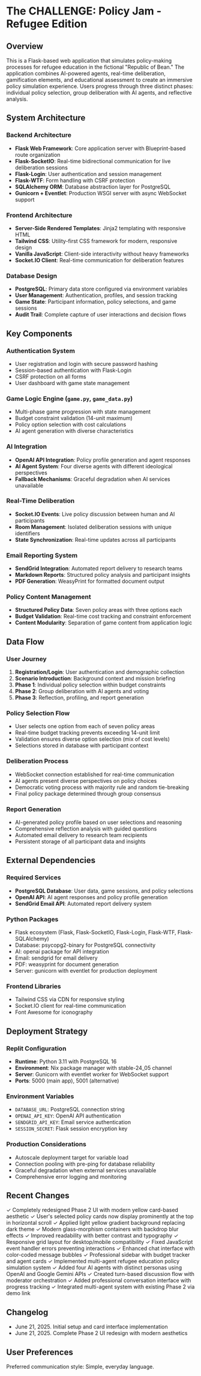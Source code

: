 # The CHALLENGE: Policy Jam - Refugee Edition

## Overview

This is a Flask-based web application that simulates policy-making processes for refugee education in the fictional "Republic of Bean." The application combines AI-powered agents, real-time deliberation, gamification elements, and educational assessment to create an immersive policy simulation experience. Users progress through three distinct phases: individual policy selection, group deliberation with AI agents, and reflective analysis.

## System Architecture

### Backend Architecture
- **Flask Web Framework**: Core application server with Blueprint-based route organization
- **Flask-SocketIO**: Real-time bidirectional communication for live deliberation sessions
- **Flask-Login**: User authentication and session management
- **Flask-WTF**: Form handling with CSRF protection
- **SQLAlchemy ORM**: Database abstraction layer for PostgreSQL
- **Gunicorn + Eventlet**: Production WSGI server with async WebSocket support

### Frontend Architecture
- **Server-Side Rendered Templates**: Jinja2 templating with responsive HTML
- **Tailwind CSS**: Utility-first CSS framework for modern, responsive design
- **Vanilla JavaScript**: Client-side interactivity without heavy frameworks
- **Socket.IO Client**: Real-time communication for deliberation features

### Database Design
- **PostgreSQL**: Primary data store configured via environment variables
- **User Management**: Authentication, profiles, and session tracking
- **Game State**: Participant information, policy selections, and game sessions
- **Audit Trail**: Complete capture of user interactions and decision flows

## Key Components

### Authentication System
- User registration and login with secure password hashing
- Session-based authentication with Flask-Login
- CSRF protection on all forms
- User dashboard with game state management

### Game Logic Engine (`game.py`, `game_data.py`)
- Multi-phase game progression with state management
- Budget constraint validation (14-unit maximum)
- Policy option selection with cost calculations
- AI agent generation with diverse characteristics

### AI Integration
- **OpenAI API Integration**: Policy profile generation and agent responses
- **AI Agent System**: Four diverse agents with different ideological perspectives
- **Fallback Mechanisms**: Graceful degradation when AI services unavailable

### Real-Time Deliberation
- **Socket.IO Events**: Live policy discussion between human and AI participants
- **Room Management**: Isolated deliberation sessions with unique identifiers
- **State Synchronization**: Real-time updates across all participants

### Email Reporting System
- **SendGrid Integration**: Automated report delivery to research teams
- **Markdown Reports**: Structured policy analysis and participant insights
- **PDF Generation**: WeasyPrint for formatted document output

### Policy Content Management
- **Structured Policy Data**: Seven policy areas with three options each
- **Budget Validation**: Real-time cost tracking and constraint enforcement
- **Content Modularity**: Separation of game content from application logic

## Data Flow

### User Journey
1. **Registration/Login**: User authentication and demographic collection
2. **Scenario Introduction**: Background context and mission briefing
3. **Phase 1**: Individual policy selection within budget constraints
4. **Phase 2**: Group deliberation with AI agents and voting
5. **Phase 3**: Reflection, profiling, and report generation

### Policy Selection Flow
- User selects one option from each of seven policy areas
- Real-time budget tracking prevents exceeding 14-unit limit
- Validation ensures diverse option selection (mix of cost levels)
- Selections stored in database with participant context

### Deliberation Process
- WebSocket connection established for real-time communication
- AI agents present diverse perspectives on policy choices
- Democratic voting process with majority rule and random tie-breaking
- Final policy package determined through group consensus

### Report Generation
- AI-generated policy profile based on user selections and reasoning
- Comprehensive reflection analysis with guided questions
- Automated email delivery to research team recipients
- Persistent storage of all participant data and insights

## External Dependencies

### Required Services
- **PostgreSQL Database**: User data, game sessions, and policy selections
- **OpenAI API**: AI agent responses and policy profile generation
- **SendGrid Email API**: Automated report delivery system

### Python Packages
- Flask ecosystem (Flask, Flask-SocketIO, Flask-Login, Flask-WTF, Flask-SQLAlchemy)
- Database: psycopg2-binary for PostgreSQL connectivity
- AI: openai package for API integration
- Email: sendgrid for email delivery
- PDF: weasyprint for document generation
- Server: gunicorn with eventlet for production deployment

### Frontend Libraries
- Tailwind CSS via CDN for responsive styling
- Socket.IO client for real-time communication
- Font Awesome for iconography

## Deployment Strategy

### Replit Configuration
- **Runtime**: Python 3.11 with PostgreSQL 16
- **Environment**: Nix package manager with stable-24_05 channel
- **Server**: Gunicorn with eventlet worker for WebSocket support
- **Ports**: 5000 (main app), 5001 (alternative)

### Environment Variables
- `DATABASE_URL`: PostgreSQL connection string
- `OPENAI_API_KEY`: OpenAI API authentication
- `SENDGRID_API_KEY`: Email service authentication
- `SESSION_SECRET`: Flask session encryption key

### Production Considerations
- Autoscale deployment target for variable load
- Connection pooling with pre-ping for database reliability
- Graceful degradation when external services unavailable
- Comprehensive error logging and monitoring

## Recent Changes

✓ Completely redesigned Phase 2 UI with modern yellow card-based aesthetic
✓ User's selected policy cards now display prominently at the top in horizontal scroll
✓ Applied light yellow gradient background replacing dark theme
✓ Modern glass-morphism containers with backdrop blur effects
✓ Improved readability with better contrast and typography
✓ Responsive grid layout for desktop/mobile compatibility
✓ Fixed JavaScript event handler errors preventing interactions
✓ Enhanced chat interface with color-coded message bubbles
✓ Professional sidebar with budget tracker and agent cards
✓ Implemented multi-agent refugee education policy simulation system
✓ Added four AI agents with distinct personas using OpenAI and Google Gemini APIs
✓ Created turn-based discussion flow with moderator orchestration
✓ Added professional conversation interface with progress tracking
✓ Integrated multi-agent system with existing Phase 2 via demo link

## Changelog
- June 21, 2025. Initial setup and card interface implementation
- June 21, 2025. Complete Phase 2 UI redesign with modern aesthetics

## User Preferences

Preferred communication style: Simple, everyday language.